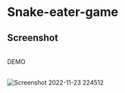 # Snake-eater-game

## Screenshot

<br />
DEMO
<br />
<br />

![Screenshot 2022-11-23 224512](https://user-images.githubusercontent.com/116304936/203608889-9d51bfaf-4da3-48b2-981f-2029c714a5bb.jpg)
